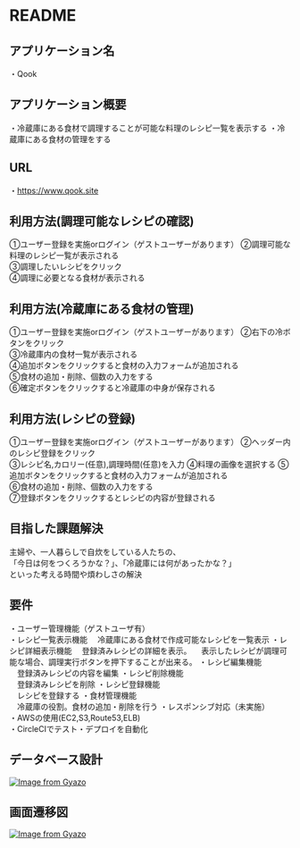 # README

## アプリケーション名
・Qook

## アプリケーション概要
・冷蔵庫にある食材で調理することが可能な料理のレシピ一覧を表示する
・冷蔵庫にある食材の管理をする

## URL
・https://www.qook.site

## 利用方法(調理可能なレシピの確認)
①ユーザー登録を実施orログイン（ゲストユーザーがあります）
②調理可能な料理のレシピ一覧が表示される  
③調理したいレシピをクリック  
④調理に必要となる食材が表示される  

## 利用方法(冷蔵庫にある食材の管理)
①ユーザー登録を実施orログイン（ゲストユーザーがあります）
②右下の冷ボタンをクリック  
③冷蔵庫内の食材一覧が表示される  
④追加ボタンをクリックすると食材の入力フォームが追加される  
⑤食材の追加・削除、個数の入力をする  
⑥確定ボタンをクリックすると冷蔵庫の中身が保存される  

## 利用方法(レシピの登録)
①ユーザー登録を実施orログイン（ゲストユーザーがあります）
②ヘッダー内のレシピ登録をクリック  
③レシピ名,カロリー(任意),調理時間(任意)を入力
④料理の画像を選択する
⑤追加ボタンをクリックすると食材の入力フォームが追加される  
⑥食材の追加・削除、個数の入力をする  
⑦登録ボタンをクリックするとレシピの内容が登録される  

## 目指した課題解決
主婦や、一人暮らしで自炊をしている人たちの、  
「今日は何をつくろうかな？」、「冷蔵庫には何があったかな？」  
といった考える時間や煩わしさの解決

## 要件
・ユーザー管理機能（ゲストユーザ有）  
・レシピ一覧表示機能
　冷蔵庫にある食材で作成可能なレシピを一覧表示
・レシピ詳細表示機能
　登録済みレシピの詳細を表示。
　表示したレシピが調理可能な場合、調理実行ボタンを押下することが出来る。
・レシピ編集機能  
　登録済みレシピの内容を編集
・レシピ削除機能  
　登録済みレシピを削除
・レシピ登録機能  
　レシピを登録する
・食材管理機能  
　冷蔵庫の役割。食材の追加・削除を行う
・レスポンシブ対応（未実施）  
・AWSの使用(EC2,S3,Route53,ELB)    
・CircleCIでテスト・デプロイを自動化

## データベース設計
[![Image from Gyazo](https://i.gyazo.com/5d9e32b105523f7f593d8c59ee8f1afd.png)](https://gyazo.com/5d9e32b105523f7f593d8c59ee8f1afd)

## 画面遷移図
[![Image from Gyazo](https://i.gyazo.com/2f50937e9574a344aed93de32b74c22a.png)](https://gyazo.com/2f50937e9574a344aed93de32b74c22a)
